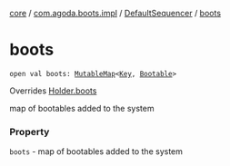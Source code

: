 [core](../../index.md) / [com.agoda.boots.impl](../index.md) / [DefaultSequencer](index.md) / [boots](./boots.md)

# boots

`open val boots: `[`MutableMap`](https://kotlinlang.org/api/latest/jvm/stdlib/kotlin.collections/-mutable-map/index.html)`<`[`Key`](../../com.agoda.boots/-key/index.md)`, `[`Bootable`](../../com.agoda.boots/-bootable/index.md)`>`

Overrides [Holder.boots](../../com.agoda.boots/-holder/boots.md)

map of bootables added to the system

### Property

`boots` - map of bootables added to the system